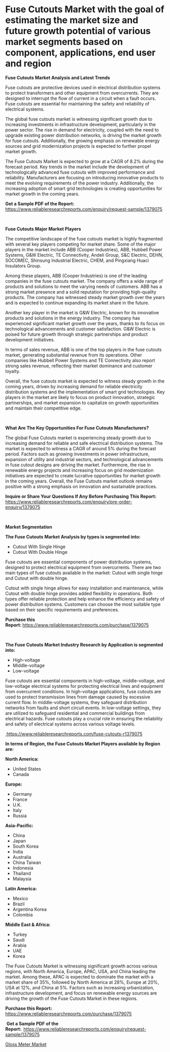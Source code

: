 <p><h1>Fuse Cutouts Market with the goal of estimating the market size and future growth potential of various market segments based on component, applications, end user and region</h1></p><p><strong>Fuse Cutouts Market Analysis and Latest Trends</strong></p>
<p><p>Fuse cutouts are protective devices used in electrical distribution systems to protect transformers and other equipment from overcurrents. They are designed to interrupt the flow of current in a circuit when a fault occurs. Fuse cutouts are essential for maintaining the safety and reliability of electrical systems.</p><p>The global fuse cutouts market is witnessing significant growth due to increasing investments in infrastructure development, particularly in the power sector. The rise in demand for electricity, coupled with the need to upgrade existing power distribution networks, is driving the market growth for fuse cutouts. Additionally, the growing emphasis on renewable energy sources and grid modernization projects is expected to further propel market growth.</p><p>The Fuse Cutouts Market is expected to grow at a CAGR of 8.2% during the forecast period. Key trends in the market include the development of technologically advanced fuse cutouts with improved performance and reliability. Manufacturers are focusing on introducing innovative products to meet the evolving requirements of the power industry. Additionally, the increasing adoption of smart grid technologies is creating opportunities for market growth in the coming years.</p></p>
<p><strong>Get a Sample PDF of the Report:&nbsp;</strong> <a href="https://www.reliableresearchreports.com/enquiry/request-sample/1379075">https://www.reliableresearchreports.com/enquiry/request-sample/1379075</a></p>
<p>&nbsp;</p>
<p><strong>Fuse Cutouts Major Market Players</strong></p>
<p><p>The competitive landscape of the fuse cutouts market is highly fragmented with several key players competing for market share. Some of the major players in the market include ABB (Cooper Industries), ABB, Hubbell Power Systems, G&W Electric, TE Connectivity, Andeli Group, S&C Electric, DEHN, SOCOMEC, Shinsung Industrial Electric, CHEM, and Pingxiang Huaci Insulators Group.</p><p>Among these players, ABB (Cooper Industries) is one of the leading companies in the fuse cutouts market. The company offers a wide range of products and solutions to meet the varying needs of customers. ABB has a strong market presence and a solid reputation for providing high-quality products. The company has witnessed steady market growth over the years and is expected to continue expanding its market share in the future.</p><p>Another key player in the market is G&W Electric, known for its innovative products and solutions in the energy industry. The company has experienced significant market growth over the years, thanks to its focus on technological advancements and customer satisfaction. G&W Electric is poised for future growth through strategic partnerships and product development initiatives.</p><p>In terms of sales revenue, ABB is one of the top players in the fuse cutouts market, generating substantial revenue from its operations. Other companies like Hubbell Power Systems and TE Connectivity also report strong sales revenue, reflecting their market dominance and customer loyalty.</p><p>Overall, the fuse cutouts market is expected to witness steady growth in the coming years, driven by increasing demand for reliable electricity distribution systems and the implementation of smart grid technologies. Key players in the market are likely to focus on product innovation, strategic partnerships, and market expansion to capitalize on growth opportunities and maintain their competitive edge.</p></p>
<p>&nbsp;</p>
<p><strong>What Are The Key Opportunities For Fuse Cutouts Manufacturers?</strong></p>
<p><p>The global Fuse Cutouts market is experiencing steady growth due to increasing demand for reliable and safe electrical distribution systems. The market is expected to witness a CAGR of around 5% during the forecast period. Factors such as growing investments in power infrastructure, expansion of utility and industrial sectors, and technological advancements in fuse cutout designs are driving the market. Furthermore, the rise in renewable energy projects and increasing focus on grid modernization initiatives are expected to create lucrative opportunities for market growth in the coming years. Overall, the Fuse Cutouts market outlook remains positive with a strong emphasis on innovation and sustainable practices.</p></p>
<p><strong>Inquire or Share Your Questions If Any Before Purchasing This Report:</strong> <a href="https://www.reliableresearchreports.com/enquiry/pre-order-enquiry/1379075">https://www.reliableresearchreports.com/enquiry/pre-order-enquiry/1379075</a></p>
<p>&nbsp;</p>
<p><strong>Market Segmentation</strong></p>
<p><strong>The Fuse Cutouts Market Analysis by types is segmented into:</strong></p>
<p><ul><li>Cutout With Single Hinge</li><li>Cutout With Double Hinge</li></ul></p>
<p><p>Fuse cutouts are essential components of power distribution systems, designed to protect electrical equipment from overcurrents. There are two main types of fuse cutouts available in the market: Cutout with single hinge and Cutout with double hinge. </p><p>Cutout with single hinge allows for easy installation and maintenance, while Cutout with double hinge provides added flexibility in operations. Both types offer reliable protection and help enhance the efficiency and safety of power distribution systems. Customers can choose the most suitable type based on their specific requirements and preferences.</p></p>
<p><strong>Purchase this Report:&nbsp;</strong><a href="https://www.reliableresearchreports.com/purchase/1379075">https://www.reliableresearchreports.com/purchase/1379075</a></p>
<p>&nbsp;</p>
<p><strong>The Fuse Cutouts Market Industry Research by Application is segmented into:</strong></p>
<p><ul><li>High-voltage</li><li>Middle-voltage</li><li>Low-voltage</li></ul></p>
<p><p>Fuse cutouts are essential components in high-voltage, middle-voltage, and low-voltage electrical systems for protecting electrical lines and equipment from overcurrent conditions. In high-voltage applications, fuse cutouts are used to protect transmission lines from damage caused by excessive current flow. In middle-voltage systems, they safeguard distribution networks from faults and short circuit events. In low-voltage settings, they are utilized to safeguard residential and commercial buildings from electrical hazards. Fuse cutouts play a crucial role in ensuring the reliability and safety of electrical systems across various voltage levels.</p></p>
<p><a href="https://www.reliableresearchreports.com/fuse-cutouts-r1379075">&nbsp;https://www.reliableresearchreports.com/fuse-cutouts-r1379075</a></p>
<p><strong>In terms of Region, the Fuse Cutouts Market Players available by Region are:</strong></p>
<p>
    <p> <strong> North America: </strong>
        <ul>
            <li>United States</li>
            <li>Canada</li>
        </ul>
        </p> 
    <p> <strong> Europe: </strong>
        <ul>
            <li>Germany</li>
            <li>France</li>
            <li>U.K.</li>
            <li>Italy</li>
            <li>Russia</li>
        </ul>
        </p> 
    <p> <strong> Asia-Pacific: </strong>
        <ul>
            <li>China</li>
            <li>Japan</li>
            <li>South Korea</li>
            <li>India</li>
            <li>Australia</li>
            <li>China Taiwan</li>
            <li>Indonesia</li>
            <li>Thailand</li>
            <li>Malaysia</li>
        </ul>
        </p> 
    <p> <strong> Latin America: </strong>
        <ul>
            <li>Mexico</li>
            <li>Brazil</li>
            <li>Argentina Korea</li>
            <li>Colombia</li>
        </ul>
        </p> 
    <p> <strong> Middle East & Africa: </strong>
        <ul>
            <li>Turkey</li>
            <li>Saudi</li>
            <li>Arabia</li>
            <li>UAE</li>
            <li>Korea</li>
        </ul>
    </p>
    </p>
<p><p>The Fuse Cutouts Market is witnessing significant growth across various regions, with North America, Europe, APAC, USA, and China leading the market. Among these, APAC is expected to dominate the market with a market share of 35%, followed by North America at 28%, Europe at 20%, USA at 12%, and China at 5%. Factors such as increasing urbanization, infrastructure development, and focus on renewable energy sources are driving the growth of the Fuse Cutouts Market in these regions.</p></p>
<p><strong>Purchase this Report: </strong><a href="https://www.reliableresearchreports.com/purchase/1379075">https://www.reliableresearchreports.com/purchase/1379075</a></p>
<p>&nbsp;<strong>Get a Sample PDF of the Report:&nbsp;&nbsp;</strong><a href="https://www.reliableresearchreports.com/enquiry/request-sample/1379075">https://www.reliableresearchreports.com/enquiry/request-sample/1379075</a></p>
<p><strong></strong></p>
<p><p><a href="https://github.com/JameTravis/Market-Research-Report-List-4/blob/main/gloss-meter-market.md">Gloss Meter Market</a></p></p>